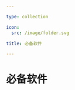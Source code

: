 ```yaml
---

type: collection

icon:
  src: /image/folder.svg

title: 必备软件

---
```


# 必备软件

<ShowBreadcrumb />

<ShowResources />
